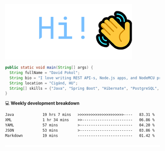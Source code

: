 ![Hi!](assets/images/hi.png)

```java
public static void main(String[] args) {
  String fullName = "David Pokol";
  String bio = "I love writing REST API-s, Node.js apps, and NodeMCU programs";
  String location = "Cigánd, HU";
  String[] skills = {"Java", "Spring Boot", "Hibernate", "PostgreSQL", "Git"};
}
```

💻 **Weekly development breakdown**
<!--START_SECTION:waka-->

```txt
Java             19 hrs 7 mins   >>>>>>>>>>>>>>>>>>>>>----   83.31 %
XML              1 hr 34 mins    >>-----------------------   06.86 %
YAML             57 mins         >------------------------   04.20 %
JSON             53 mins         >------------------------   03.86 %
Markdown         19 mins         -------------------------   01.42 %
```

<!--END_SECTION:waka-->

![footer](assets/images/footer.png)

